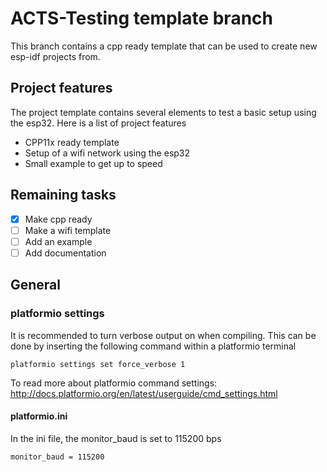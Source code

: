 # ACTS-Testing template branch
This branch contains a cpp ready template that can be used to create new esp-idf projects from.

## Project features
The project template contains several elements to test a basic setup using the esp32.
Here is a list of project features

- CPP11x ready template
- Setup of a wifi network using the esp32
- Small example to get up to speed

## Remaining tasks
- [x] Make cpp ready
- [ ] Make a wifi template
- [ ] Add an example
- [ ] Add documentation

## General
### platformio settings
It is recommended to turn verbose output on when compiling.
This can be done by inserting the following command within a platformio terminal
```
platformio settings set force_verbose 1
```
To read more about platformio command settings:
http://docs.platformio.org/en/latest/userguide/cmd_settings.html

#### platformio.ini
In the ini file, the monitor_baud is set to 115200 bps
```
monitor_baud = 115200
```
